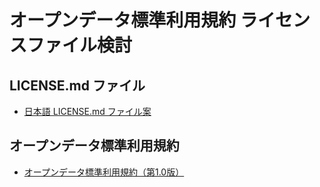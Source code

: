 # オープンデータ標準利用規約 ライセンスファイル検討

## LICENSE.md ファイル
 * [日本語 LICENSE.md ファイル案](https://github.com/mapconcierge/copyright-policy-jp/blob/main/OpenDataStandardTermsofUse/LICENSE.md)

## オープンデータ標準利用規約
 * [オープンデータ標準利用規約（第1.0版）](https://github.com/mapconcierge/copyright-policy-jp/blob/main/%E3%82%AA%E3%83%BC%E3%83%95%E3%82%9A%E3%83%B3%E3%83%86%E3%82%99%E3%83%BC%E3%82%BF%E6%A8%99%E6%BA%96%E5%88%A9%E7%94%A8%E8%A6%8F%E7%B4%84(%E7%AC%AC1.0%E7%89%88)%E6%A1%88.md)
